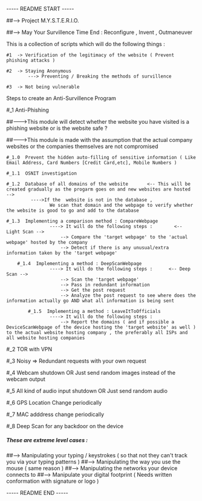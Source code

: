 ----- README START -----


##--> Project M.Y.S.T.E.R.I.O.

##--> May Your Survillence Time End : Reconfigure , Invent , Outmaneuver

This is a collection of scripts which will do the following things :
    
    #1  -> Verification of the legitimacy of the website ( Prevent phishing attacks )
    
    #2  -> Staying Anonymous
            ---> Preventing / Breaking the methods of survillence
    
    #3  -> Not being vulnerable


Steps to create an Anti-Survillence Program


#_1  Anti-Phishing

##--->This module will detect whether the website you have visited is a phishing website or is the website safe ?

##--->This module is made with the assumption that the actual company websites or the companies themselves are not compromised
 
    #_1.0  Prevent the hidden auto-filling of sensitive information ( Like Email Address, Card Numbers [Credit Card,etc], Mobile Numbers )
 
    #_1.1  OSNIT investigation
 
    #_1.2  Database of all domains of the website       <-- This will be created gradually as the progarm goes on and new websites are hosted  -->
             ---->If the  website is not in the database , 
                    We scan that domain and the webpage to verify whether the website is good to go and add to the database
   
    #_1.3  Implementing a comparison method : CompareWebpage
                    ----> It will do the following steps :        <-- Light Scan -->
                        --> Compare the 'target webpage' to the 'actual webpage' hosted by the company
                        --> Detect if there is any unusual/extra information taken by the 'target webpage'
     
        #_1.4  Implementing a method : DeepScanWebpage
                    ----> It will do the following steps :      <-- Deep Scan -->
                        --> Scan the 'target webpage' 
                        --> Pass in redundant information
                        --> Get the post request
                        --> Analyze the post request to see where does the information actually go AND what all information is being sent
        
            #_1.5  Implementing a method : LeaveItToOfficials
                    ----> It will do the following steps :
                        --> Report the domains ( and if possible a DeviceScanWebpage of the device hosting the 'target website' as well ) to the actual website hosting company , the preferably all ISPs and all website hosting companies

#_2  TOR with VPN

#_3  Noisy => Redundant requests with your own request

#_4  Webcam shutdown OR Just send random images instead of the webcam output

#_5  All kind of audio input shutdown OR Just send random audio

#_6  GPS Location Change periodically

#_7  MAC adddress change periodically

#_8  Deep Scan for any backdoor on the device

#####   These are extreme level cases :   #####
##--> Manipulating your typing / keystrokes ( so that not they can't track you via your typing patterns )
##--> Manipulating the way you use the mouse ( same reason )
##--> Manipulating the networks your device connects to
##--> Manipulate your digital footprint ( Needs written conformation with signature or logo )


----- README END -----
